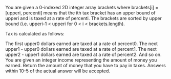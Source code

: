 You are given a 0-indexed 2D integer array brackets where brackets[i] = [upperi, percenti] means that the ith tax bracket has an upper bound of upperi and is taxed at a rate of percenti. The brackets are sorted by upper bound (i.e. upperi-1 < upperi for 0 < i < brackets.length).

Tax is calculated as follows:

The first upper0 dollars earned are taxed at a rate of percent0.
The next upper1 - upper0 dollars earned are taxed at a rate of percent1.
The next upper2 - upper1 dollars earned are taxed at a rate of percent2.
And so on.
You are given an integer income representing the amount of money you earned. Return the amount of money that you have to pay in taxes. Answers within 10-5 of the actual answer will be accepted.
